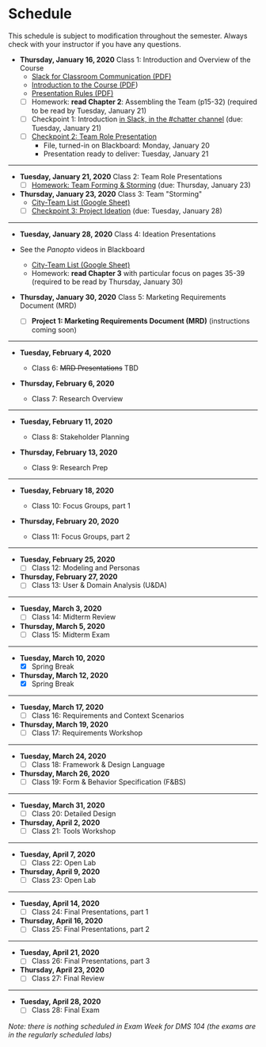 # **Schedule**
This schedule is subject to modification throughout the semester. Always check with your instructor if you have any questions.

- **Thursday, January 16, 2020** Class 1: Introduction and Overview of the Course
  - [Slack for Classroom Communication (PDF)](01-introduction/slack-for-classroom-communication.pdf)
  - [Introduction to the Course (PDF](01-introduction/introduction.pdf))
  - [Presentation Rules (PDF)](01-introduction/presentation-rules.pdf)
  - [ ] Homework: **read Chapter 2**: Assembling the Team (p15-32) (required to be read by Tuesday, January 21)
  - [ ] Checkpoint 1: Introduction [in Slack, in the #chatter channel](https://app.slack.com/client/TS485SS6R/CS3PUNWFN) (due: Tuesday, January 21)
  - [ ] [Checkpoint 2: Team Role Presentation](checkpoint02-team-role-presentation/instructions.md) 
    - File, turned-in on Blackboard: Monday, January 20
    - Presentation ready to deliver: Tuesday, January 21

<hr>

- **Tuesday, January 21, 2020** Class 2: Team Role Presentations
  - [ ] [Homework: Team Forming & Storming](03-storming/storming.md) (due: Thursday, January 23)
  
- **Thursday, January 23, 2020** Class 3: Team "Storming"
  - [City-Team List (Google Sheet)](https://docs.google.com/spreadsheets/d/1UbdBF9IbIszRgiBGJvKIZuRk87naHoRm23v-MqI_drE/edit#gid=0)
  - [ ] [Checkpoint 3: Project Ideation](checkpoint03-project-ideation/instructions.md) (due: Tuesday, January 28)

<hr>

- **Tuesday, January 28, 2020** Class 4: Ideation Presentations
  
- See the *Panopto* videos in Blackboard
  - [City-Team List (Google Sheet)](https://docs.google.com/spreadsheets/d/1UbdBF9IbIszRgiBGJvKIZuRk87naHoRm23v-MqI_drE/edit#gid=0)
  - Homework: **read Chapter 3** with particular focus on pages 35-39 (required to be read by Thursday, January 30)
- **Thursday, January 30, 2020** Class 5: Marketing Requirements Document (MRD)
  - [ ] **Project 1: Marketing Requirements Document (MRD)** (instructions coming soon)

<hr>

- **Tuesday, February 4, 2020**
  - Class 6: <s>MRD Presentations</s> TBD

- **Thursday, February 6, 2020**
  - Class 7: Research Overview

<hr>

- **Tuesday, February 11, 2020**
  - Class 8: Stakeholder Planning

- **Thursday, February 13, 2020**
  - Class 9: Research Prep

<hr>

- **Tuesday, February 18, 2020**
  - Class 10: Focus Groups, part 1

- **Thursday, February 20, 2020**
  - Class 11: Focus Groups, part 2

<hr>

- **Tuesday, February 25, 2020**
  - [ ] Class 12: Modeling and Personas

- **Thursday, February 27, 2020**
  - [ ] Class 13: User & Domain Analysis (U&DA)

<hr>

- **Tuesday, March 3, 2020**
  - [ ] Class 14: Midterm Review

- **Thursday, March 5, 2020**
  - [ ] Class 15: Midterm Exam

<hr>

- **Tuesday, March 10, 2020**
  - [x] Spring Break

- **Thursday, March 12, 2020**
  - [x] Spring Break

<hr>

- **Tuesday, March 17, 2020**
  - [ ] Class 16: Requirements and Context Scenarios

- **Thursday, March 19, 2020**
  - [ ] Class 17: Requirements Workshop

<hr>

- **Tuesday, March 24, 2020**
  - [ ] Class 18: Framework & Design Language

- **Thursday, March 26, 2020**
  - [ ] Class 19: Form & Behavior Specification (F&BS)

<hr>

- **Tuesday, March 31, 2020**
  - [ ] Class 20: Detailed Design

- **Thursday, April 2, 2020**
  - [ ] Class 21: Tools Workshop

<hr>

- **Tuesday, April 7, 2020**
  - [ ] Class 22: Open Lab

- **Thursday, April 9, 2020**
  - [ ] Class 23: Open Lab

<hr>

- **Tuesday, April 14, 2020**
  - [ ] Class 24: Final Presentations, part 1

- **Thursday, April 16, 2020**
  - [ ] Class 25: Final Presentations, part 2

<hr>

- **Tuesday, April 21, 2020**
  - [ ] Class 26: Final Presentations, part 3

- **Thursday, April 23, 2020**
  - [ ] Class 27: Final Review

<hr>

- **Tuesday, April 28, 2020**
  - [ ] Class 28: Final Exam

*Note: there is nothing scheduled in Exam Week for DMS 104 (the exams are in the regularly scheduled labs)*

